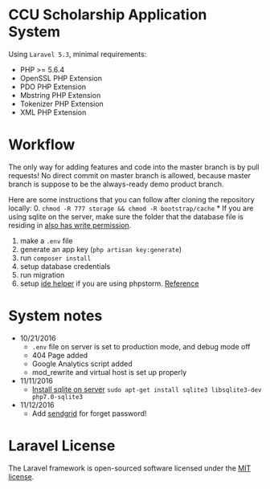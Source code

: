 # CCU Scholarship Application System

Using `Laravel 5.3`, minimal requirements:

* PHP >= 5.6.4
* OpenSSL PHP Extension
* PDO PHP Extension
* Mbstring PHP Extension
* Tokenizer PHP Extension
* XML PHP Extension

# Workflow

The only way for adding features and code into the master branch is by pull requests! No direct commit on master branch is allowed, because master branch is suppose to be the always-ready demo product branch.

Here are some instructions that you can follow after cloning the repository locally:
   0. `chmod -R 777 storage && chmod -R bootstrap/cache`
      * If you are using sqlite on the server, make sure the folder that the database file is residing in [also has write permission](http://stackoverflow.com/questions/3319112/sqlite-read-only-database). 
   1. make a `.env` file
   2. generate an app key (`php artisan key:generate`)
   3. run `composer install`
   4. setup database credentials
   5. run migration
   6. setup [ide helper](https://github.com/barryvdh/laravel-ide-helper) if you are using phpstorm. [Reference](http://oomusou.io/phpstorm/phpstorm-ide-helper/)

# System notes

* 10/21/2016
    * `.env` file on server is set to production mode, and debug mode off
    * 404 Page added
    * Google Analytics script added
    * mod_rewrite and virtual host is set up properly
* 11/11/2016 
   * [Install sqlite on server](https://laracasts.com/discuss/channels/laravel/connecting-laravel-to-sqlite-in-laravel-52) `sudo apt-get install sqlite3 libsqlite3-dev php7.0-sqlite3`
* 11/12/2016
   * Add [sendgrid](https://sendgrid.com/docs/Integrate/Frameworks/laravel.html) for forget password!

# Laravel License

The Laravel framework is open-sourced software licensed under the [MIT license](http://opensource.org/licenses/MIT).
